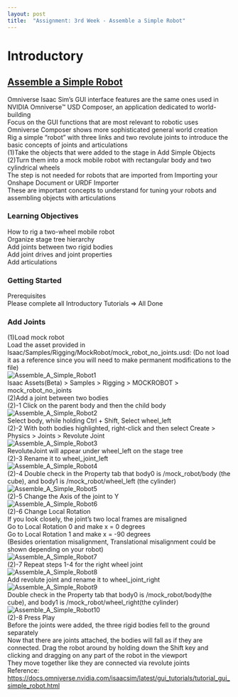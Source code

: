```yaml
---
layout: post
title:  "Assignment: 3rd Week - Assemble a Simple Robot"
---
```


# Introductory 
## [Assemble a Simple Robot](https://docs.omniverse.nvidia.com/isaacsim/latest/gui_tutorials/tutorial_gui_simple_robot.html#isaac-sim-app-tutorial-gui-simple-robot)

Omniverse Isaac Sim’s GUI interface features are the same ones used in NVIDIA Omniverse™ USD Composer, an application dedicated to world-building <br/>
Focus on the GUI functions that are most relevant to robotic uses <br/>
Omniverse Composer shows more sophisticated general world creation <br/>
Rig a simple “robot” with three links and two revolute joints to introduce the basic concepts of joints and articulations <br/>
(1)Take the objects that were added to the stage in Add Simple Objects <br/>
(2)Turn them into a mock mobile robot with rectangular body and two cylindrical wheels <br/>
The step is not needed for robots that are imported from Importing your Onshape Document or URDF Importer <br/>
These are important concepts to understand for tuning your robots and assembling objects with articulations  <br/>

### Learning Objectives
How to rig a two-wheel mobile robot <br/>
Organize stage tree hierarchy <br/>
Add joints between two rigid bodies <br/>
Add joint drives and joint properties <br/>
Add articulations <br/>

### Getting Started
Prerequisites <br/>
Please complete all Introductory Tutorials => All Done <br/>

### Add Joints
(1)Load mock robot <br/>
Load the asset provided in Isaac/Samples/Rigging/MockRobot/mock_robot_no_joints.usd: (Do not load it as a reference since you will need to make permanent modifications to the file) <br/>
![Assemble_A_Simple_Robot1](https://github.com/growingpenguin/growingpenguin.github.io/assets/110277903/0091c86d-c36b-4c34-9fba-836e2cab9149)  <br/>
Isaac Assets(Beta) > Samples > Rigging > MOCKROBOT > mock_robot_no_joints <br/>
(2)Add a joint between two bodies <br/>
(2)-1 Click on the parent body and then the child body <br/>
![Assemble_A_Simple_Robot2](https://github.com/growingpenguin/growingpenguin.github.io/assets/110277903/ba88e8b9-650d-4017-b289-ba1dc36ce8ba) <br/>
Select body, while holding Ctrl + Shift, Select wheel_left  <br/>
(2)-2 With both bodies highlighted, right-click and then select Create > Physics > Joints > Revolute Joint <br/>
![Assemble_A_Simple_Robot3](https://github.com/growingpenguin/growingpenguin.github.io/assets/110277903/3576e157-e3df-4b85-baab-6919d73e15ca) <br/>
RevoluteJoint will appear under wheel_left on the stage tree <br/>
(2)-3 Rename it to wheel_joint_left <br/>
![Assemble_A_Simple_Robot4](https://github.com/growingpenguin/growingpenguin.github.io/assets/110277903/8336f163-fb81-4d09-808d-4742e76ae804) <br/>
(2)-4 Double check in the Property tab that body0 is /mock_robot/body (the cube), and body1 is /mock_robot/wheel_left (the cylinder) <br/>
![Assemble_A_Simple_Robot5](https://github.com/growingpenguin/growingpenguin.github.io/assets/110277903/28b038ce-74d5-406c-8718-b2581391cefd) <br/>
(2)-5 Change the Axis of the joint to Y <br/>
![Assemble_A_Simple_Robot6](https://github.com/growingpenguin/growingpenguin.github.io/assets/110277903/13d052ba-910d-46d4-a29a-46ef8ccb281d) <br/>
(2)-6 Change Local Rotation <br/>
If you look closely, the joint’s two local frames are misaligned <br/> 
Go to Local Rotation 0 and make x = 0 degrees <br/>
Go to Local Rotation 1 and make x = -90 degrees <br/>
(Besides orientation misalignment, Translational misalignment could be shown depending on your robot) <br/>
![Assemble_A_Simple_Robot7](https://github.com/growingpenguin/growingpenguin.github.io/assets/110277903/e5e1b645-20a6-4f20-837d-70ff0424b456) <br/>
(2)-7 Repeat steps 1-4 for the right wheel joint <br/>
![Assemble_A_Simple_Robot8](https://github.com/growingpenguin/growingpenguin.github.io/assets/110277903/b4a26d1d-43f2-4801-9c94-768c99e46ff8) <br/>
Add revolute joint and rename it to wheel_joint_right <br/>
![Assemble_A_Simple_Robot9](https://github.com/growingpenguin/growingpenguin.github.io/assets/110277903/e0892c21-bb19-4293-b6e4-dff92ff97644) <br/>
Double check in the Property tab that body0 is /mock_robot/body(the cube), and body1 is /mock_robot/wheel_right(the cylinder) <br/>
![Assemble_A_Simple_Robot10](https://github.com/growingpenguin/growingpenguin.github.io/assets/110277903/5a297c3f-b22a-4a9f-83c5-ac61f6d6232a) <br/>
(2)-8 Press Play <br/> 
Before the joints were added, the three rigid bodies fell to the ground separately <br/> 
Now that there are joints attached, the bodies will fall as if they are connected. 
Drag the robot around by holding down the Shift key and clicking and dragging on any part of the robot in the viewport <br/> 
They move together like they are connected via revolute joints <br/> 
Reference: <br/>
https://docs.omniverse.nvidia.com/isaacsim/latest/gui_tutorials/tutorial_gui_simple_robot.html <br/> 



